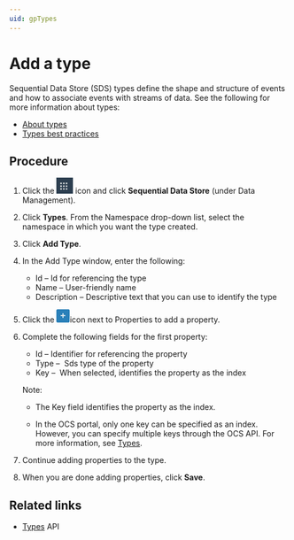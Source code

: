 ```yaml
---
uid: gpTypes
---
```


# Add a type

Sequential Data Store (SDS) types define the shape and structure of events and how to associate events with streams of data. See the following for more information about types:

- [About types](xref:ccTypes)
- [Types best practices](xref:bpTypes)

## Procedure

1. Click the ![Menu icon](images\menu-icon.png) icon and click **Sequential Data Store** (under Data Management).

1. Click **Types**. From the Namespace drop-down list, select the namespace in which you want the type created.

1. Click **Add Type**.

1. In the Add Type window, enter the following:

   - Id &ndash; Id for referencing the type
   - Name &ndash; User-friendly name
   - Description &ndash; Descriptive text that you can use to identify the type

1. Click the ![Properties icon](Images\PropertiesPlusIcon.png)icon next to Properties to add a property.

1. Complete the following fields for the first property:
   - Id &ndash; Identifier for referencing the property
   - Type &ndash;  Sds type of the property
   - Key &ndash;  When selected, identifies the property as the index 
   
   Note:
   
   - The Key field identifies the property as the index.
   
   - In the OCS portal, only one key can be specified as an index. However, you can specify multiple keys  through the OCS API. For more information, see [Types](xref:sdsTypes).
   
   <!-- There may be a better topic to link to. --> 
   
   <!-- This is due to a bug in the UI. Check with engineering/product management about how to frame this. It's unclear when this bug will be fixed. -->
   
1. Continue adding properties to the type.

1. When you are done adding properties, click **Save**.

## Related links

- [Types](xref:sdsTypes) API